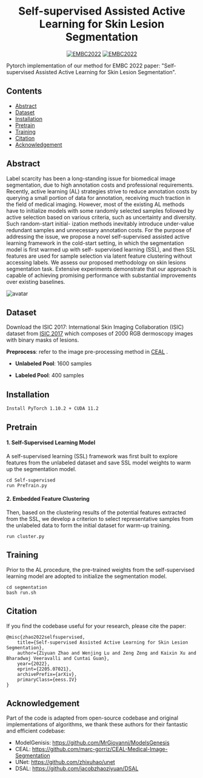 
<div align="center">

# Self-supervised  Assisted  Active  Learning  for  Skin  Lesion  Segmentation
  
[![EMBC2022](https://img.shields.io/badge/arXiv-2205.07021-blue)](https://arxiv.org/abs/2205.07021)
[![EMBC2022](https://img.shields.io/badge/Conference-EMBC2022-green)](https://arxiv.org/abs/2205.07021)

</div>

Pytorch implementation of our method for EMBC 2022 paper: "Self-supervised  Assisted  Active  Learning  for  Skin  Lesion  Segmentation".

Contents
---
- [Abstract](#Abstract)
- [Dataset](#Dataset)
- [Installation](#Installation)
- [Pretrain](#Pretrain)
- [Training](#Training)
- [Citation](#Citation)
- [Acknowledgement](#Acknowledgement)

## Abstract

Label scarcity has been a long-standing issue for biomedical image segmentation, due to high annotation costs and professional requirements. Recently, active learning (AL) strategies strive to reduce annotation costs by querying a small portion of data for annotation, receiving much traction in the field of medical imaging. However, most of the existing AL methods have to initialize models with some randomly selected samples followed by active selection based on various criteria, such as uncertainty and diversity. Such random-start initial- ization methods inevitably introduce under-value redundant samples and unnecessary annotation costs. For the purpose of addressing the issue, we propose a novel self-supervised assisted active learning framework in the cold-start setting, in which the segmentation model is first warmed up with self- supervised learning (SSL), and then SSL features are used for sample selection via latent feature clustering without accessing labels. We assess our proposed methodology on skin lesions segmentation task. Extensive experiments demonstrate that our approach is capable of achieving promising performance with substantial improvements over existing baselines.

![avatar](./img/archi.png)

## Dataset

Download the ISIC 2017: International Skin Imaging Collaboration (ISIC) dataset from [ISIC 2017](https://challenge.isic-archive.com/data/) which composes of 2000 RGB dermoscopy images with binary masks of lesions.

**Preprocess**: refer to the image pre-processing method in [CEAL](https://github.com/marc-gorriz/CEAL-Medical-Image-Segmentation) .

* **Unlabeled Pool**: 1600 samples

* **Labeled Pool**: 400 samples

## Installation

```
Install PyTorch 1.10.2 + CUDA 11.2 
```

## Pretrain

#### 1. Self-Supervised Learning Model

A self-supervised learning (SSL) framework was first built to explore features from the unlabeled dataset and save SSL model weights to warm up the segmentation model.

```
cd Self-supervised
run PreTrain.py
```

#### 2. Embedded Feature Clustering

Then, based on the clustering results of the potential features extracted from the SSL, we develop a criterion to select representative samples from the unlabeled data to form the initial dataset for warm-up training.

```
run cluster.py
```

## Training

Prior to the AL procedure, the pre-trained weights from the self-supervised learning model are adopted to initialize the segmentation model. 

```
cd segmentation
bash run.sh
```


Citation
---
If you find the codebase useful for your research, please cite the paper:
```
@misc{zhao2022selfsupervised,
    title={Self-supervised Assisted Active Learning for Skin Lesion Segmentation},
    author={Ziyuan Zhao and Wenjing Lu and Zeng Zeng and Kaixin Xu and Bharadwaj Veeravalli and Cuntai Guan},
    year={2022},
    eprint={2205.07021},
    archivePrefix={arXiv},
    primaryClass={eess.IV}
}
```




## Acknowledgement

Part of the code is adapted from open-source codebase and original implementations of algorithms, we thank these authors for their fantastic and efficient codebase:

- ModelGenisis: https://github.com/MrGiovanni/ModelsGenesis
- CEAL: https://github.com/marc-gorriz/CEAL-Medical-Image-Segmentation
- UNet: https://github.com/zhixuhao/unet
- DSAL: https://github.com/jacobzhaoziyuan/DSAL
